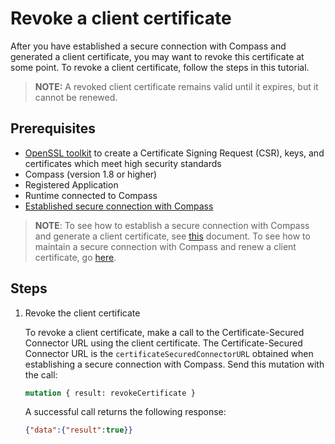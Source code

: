 # Revoke a client certificate

After you have established a secure connection with Compass and generated a client certificate, you may want to revoke this certificate at some point. To revoke a client certificate, follow the steps in this tutorial.

> **NOTE:** A revoked client certificate remains valid until it expires, but it cannot be renewed.

## Prerequisites

- [OpenSSL toolkit](https://www.openssl.org/docs/man1.0.2/apps/openssl.html) to create a Certificate Signing Request (CSR), keys, and certificates which meet high security standards
- Compass (version 1.8 or higher)
- Registered Application
- Runtime connected to Compass
- [Established secure connection with Compass](08-01-establish-secure-connection-with-compass.md)

> **NOTE**: To see how to establish a secure connection with Compass and generate a client certificate, see [this](08-01-establish-secure-connection-with-compass.md) document. To see how to maintain a secure connection with Compass and renew a client certificate, go [here](08-02-maintain-secure-connection-with-compass.md).
<!--- TODO: link in the note above --->

## Steps

1. Revoke the client certificate

    To revoke a client certificate, make a call to the Certificate-Secured Connector URL using the client certificate. 
    The Certificate-Secured Connector URL is the `certificateSecuredConnectorURL` obtained when establishing a secure connection with Compass.
    Send this mutation with the call:
    
    ```graphql
    mutation { result: revokeCertificate }
    ``` 

    A successful call returns the following response:
    
    ```json
    {"data":{"result":true}}
    ```
